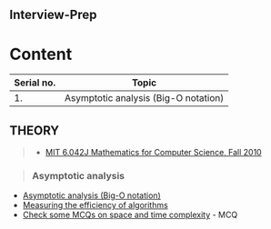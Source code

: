 ## Interview-Prep

# Content

| Serial no.        | Topic     |
| ------------- |:-------------:|
| 1.    | Asymptotic analysis (Big-O notation) |


## THEORY
>  * [MIT 6.042J Mathematics for Computer Science, Fall 2010](https://www.youtube.com/playlist?list=PLB7540DEDD482705B)

> ### Asymptotic analysis
 * [Asymptotic analysis (Big-O notation)](https://www.youtube.com/watch?v=V42FBiohc6c&list=PL2_aWCzGMAwI9HK8YPVBjElbLbI3ufctn)
 * [Measuring the efficiency of algorithms](https://www.iarcs.org.in/inoi/online-study-material/topics/efficiency.php)
 * [Check some MCQs on space and time complexity](https://discuss.codechef.com/t/multiple-choice-questions-related-to-testing-knowledge-about-time-and-space-complexity-of-a-program/17976) - MCQ 
 
 


